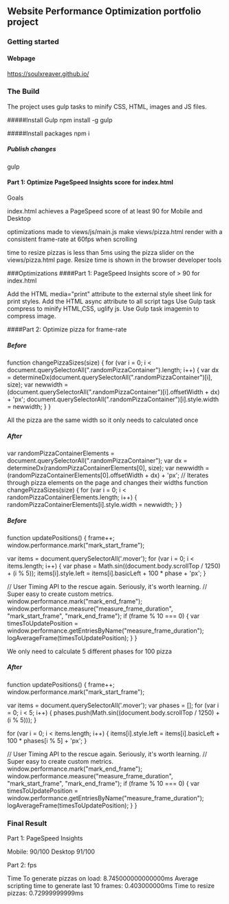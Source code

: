 ## Website Performance Optimization portfolio project

### Getting started

#### Webpage

https://soulxreaver.github.io/

### The Build

The project uses gulp tasks to minify CSS, HTML, images and JS files.

#####Install Gulp
npm install -g gulp

#####Install packages
npm i

##### Publish changes
gulp


#### Part 1: Optimize PageSpeed Insights score for index.html

Goals

index.html achieves a PageSpeed score of at least 90 for Mobile and Desktop

optimizations made to views/js/main.js make views/pizza.html render with a consistent frame-rate at 60fps when scrolling

time to resize pizzas is less than 5ms using the pizza slider on the views/pizza.html page. Resize time is shown in the browser developer tools



###Optimizations
####Part 1: PageSpeed Insights score of > 90 for index.html

Add the HTML media="print" attribute to the external style sheet link for print styles.
Add the HTML async attribute to all script tags
Use Gulp task compress to minify HTML,CSS, uglify js.
Use Gulp task imagemin to compress image.

####Part 2: Optimize pizza for frame-rate

##### Before

function changePizzaSizes(size) {
    for (var i = 0; i < document.querySelectorAll(".randomPizzaContainer").length; i++) {
      var dx = determineDx(document.querySelectorAll(".randomPizzaContainer")[i], size);
      var newwidth = (document.querySelectorAll(".randomPizzaContainer")[i].offsetWidth + dx) + 'px';
      document.querySelectorAll(".randomPizzaContainer")[i].style.width = newwidth;
    }
  }

All the pizza are the same width so it only needs to calculated once
##### After

  var randomPizzaContainerElements = document.querySelectorAll(".randomPizzaContainer");
  var dx = determineDx(randomPizzaContainerElements[0], size);
  var newwidth = (randomPizzaContainerElements[0].offsetWidth + dx) + 'px';
  // Iterates through pizza elements on the page and changes their widths
  function changePizzaSizes(size) {
    for (var i = 0; i < randomPizzaContainerElements.length; i++) {
      randomPizzaContainerElements[i].style.width = newwidth;
    }
  }

##### Before
function updatePositions() {
  frame++;
  window.performance.mark("mark_start_frame");

  var items = document.querySelectorAll('.mover');
  for (var i = 0; i < items.length; i++) {
    var phase = Math.sin((document.body.scrollTop / 1250) + (i % 5));
    items[i].style.left = items[i].basicLeft + 100 * phase + 'px';
  }

  // User Timing API to the rescue again. Seriously, it's worth learning.
  // Super easy to create custom metrics.
  window.performance.mark("mark_end_frame");
  window.performance.measure("measure_frame_duration", "mark_start_frame", "mark_end_frame");
  if (frame % 10 === 0) {
    var timesToUpdatePosition = window.performance.getEntriesByName("measure_frame_duration");
    logAverageFrame(timesToUpdatePosition);
  }
}

We only need to calculate 5 different phases for 100 pizza
##### After

function updatePositions() {
  frame++;
  window.performance.mark("mark_start_frame");

  var items = document.querySelectorAll('.mover');
  var phases = [];
  for (var i = 0; i < 5; i++) {
    phases.push(Math.sin((document.body.scrollTop / 1250) + (i % 5))); 
  }
  
  for (var i = 0; i < items.length; i++) {
    items[i].style.left = items[i].basicLeft + 100 * phases[i % 5] + 'px';
  }

  // User Timing API to the rescue again. Seriously, it's worth learning.
  // Super easy to create custom metrics.
  window.performance.mark("mark_end_frame");
  window.performance.measure("measure_frame_duration", "mark_start_frame", "mark_end_frame");
  if (frame % 10 === 0) {
    var timesToUpdatePosition = window.performance.getEntriesByName("measure_frame_duration");
    logAverageFrame(timesToUpdatePosition);
  }
}

### Final Result

Part 1: PageSpeed Insights 

Mobile: 90/100 Desktop 91/100

Part 2: fps

Time To generate pizzas on load: 8.745000000000000ms
Average scripting time to generate last 10 frames: 0.403000000ms
Time to resize pizzas: 0.72999999999ms
